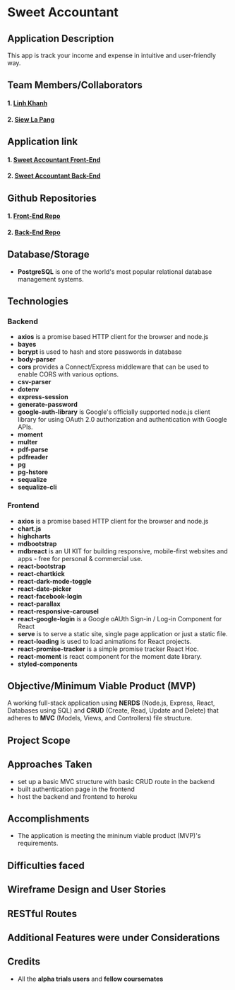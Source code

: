 # Sweet Accountant

## Application Description
This app is track your income and expense in intuitive and user-friendly way.

## Team Members/Collaborators
#### 1. [Linh Khanh](https://github.com/linhkhanh/)
#### 2. [Siew La Pang](https://github.com/siewla/)

## Application link
#### 1. [Sweet Accountant Front-End](https://sweetaccountant.herokuapp.com/)
#### 2. [Sweet Accountant Back-End](https://sweet-accountant-be.herokuapp.com/users/all)

## Github Repositories
#### 1. [Front-End Repo](https://github.com/siewla/sweet-accountant-frontend)
#### 2. [Back-End Repo](https://github.com/linhkhanh/final-project-backend)

## Database/Storage
* **PostgreSQL** is one of the world's most popular relational database management systems.

## Technologies
### Backend
* **axios** is a promise based HTTP client for the browser and node.js
* **bayes**
* **bcrypt** is used to hash and store passwords in database
* **body-parser**
* **cors** provides a Connect/Express middleware that can be used to enable CORS with various options.
* **csv-parser**
* **dotenv**
* **express-session**
* **generate-password**
* **google-auth-library** is Google's officially supported node.js client library for using OAuth 2.0 authorization and authentication with Google APIs.
* **moment**
* **multer**
* **pdf-parse**
* **pdfreader**
* **pg**
* **pg-hstore**
* **sequalize**
* **sequalize-cli**

### Frontend
* **axios** is a promise based HTTP client for the browser and node.js
* **chart.js**
* **highcharts**
* **mdbootstrap**
* **mdbreact** is an UI KIT for building responsive, mobile-first websites and apps - free for personal & commercial use.
* **react-bootstrap**
* **react-chartkick**
* **react-dark-mode-toggle**
* **react-date-picker**
* **react-facebook-login**
* **react-parallax**
* **react-responsive-carousel**
* **react-google-login** is a Google oAUth Sign-in / Log-in Component for React
* **serve** is to serve a static site, single page application or just a static file.
* **react-loading** is used to load animations for React projects. 
* **react-promise-tracker** is a simple promise tracker React Hoc. 
* **react-moment** is react component for the moment date library.
* **styled-components**

## Objective/Minimum Viable Product (MVP)
A working full-stack application using  **NERDS** (Node.js, Express, React, Databases using SQL) and **CRUD** (Create, Read, Update and Delete) that adheres to **MVC** (Models, Views, and Controllers) file structure.

## Project Scope


## Approaches Taken
* set up a basic MVC structure with basic CRUD route in the backend
* built authentication page in the frontend
* host the backend and frontend to heroku

## Accomplishments
* The application is meeting the mininum viable product (MVP)'s requirements.

## Difficulties faced


## Wireframe Design and User Stories


## RESTful Routes

## Additional Features were under Considerations

## Credits
* All the **alpha trials users** and **fellow coursemates** 


